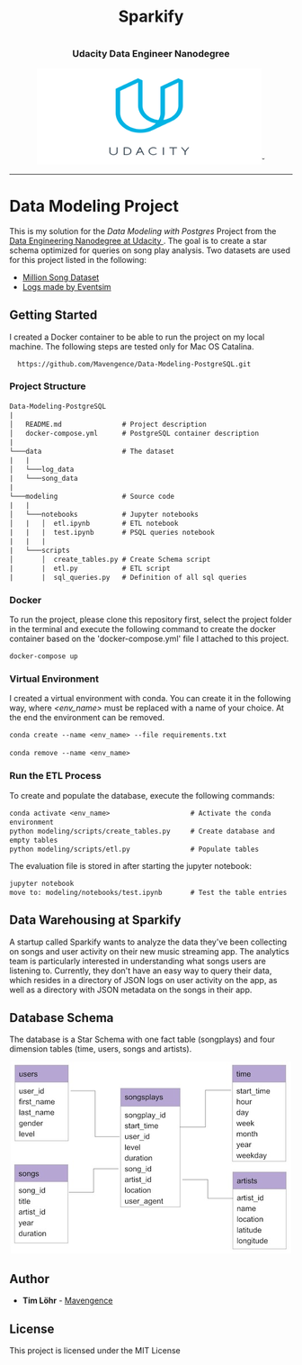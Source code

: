  <div style="border-bottom:none;">
<div align="center">
<h1>Sparkify<h1>
<h3>Udacity Data Engineer Nanodegree</h3>
<img src="Udacity_logo.png" width="400" height="170">˘
<hr>
</div>
</div>

# Data Modeling Project

This is my solution for the *Data Modeling with Postgres* Project from the [Data Engineering Nanodegree at Udacity ](https://eu.udacity.com/course/data-engineer-nanodegree--nd027). The goal is to create a star schema optimized for queries on song play analysis. Two datasets are used for this project listed in the following:

- [Million Song Dataset](http://millionsongdataset.com/)
- [Logs made by Eventsim](https://github.com/Interana/eventsim)

## Getting Started

I created a Docker container to be able to run the project on my local machine. The following steps are tested only for Mac OS Catalina.

```
  https://github.com/Mavengence/Data-Modeling-PostgreSQL.git
```

### Project Structure
```
Data-Modeling-PostgreSQL
|
│   README.md               # Project description
│   docker-compose.yml      # PostgreSQL container description   
|
└───data                    # The dataset
|   |               
│   └───log_data
|   └───song_data
|
└───modeling                # Source code
|   |               
│   └───notebooks           # Jupyter notebooks
│   |   │  etl.ipynb        # ETL notebook
|   |   |  test.ipynb       # PSQL queries notebook
|   |   |
|   └───scripts
│       │  create_tables.py # Create Schema script
|       |  etl.py           # ETL script
|       |  sql_queries.py   # Definition of all sql queries
```

### Docker

To run the project, please clone this repository first, select the project folder in the terminal and execute the following command to create the docker container based on the 'docker-compose.yml' file I attached to this project.

```
docker-compose up
```

### Virtual Environment

I created a virtual environment with conda. You can create it in the following way, where *<env_name>* must be replaced with a name of your choice. At the end the environment can be removed.

```
conda create --name <env_name> --file requirements.txt

conda remove --name <env_name>
```

### Run the ETL Process

To create and populate the database, execute the following commands:

```
conda activate <env_name>                    # Activate the conda environment
python modeling/scripts/create_tables.py     # Create database and empty tables
python modeling/scripts/etl.py               # Populate tables
```

The evaluation file is stored in after starting the jupyter notebook:
```
jupyter notebook
move to: modeling/notebooks/test.ipynb       # Test the table entries         
```

## Data Warehousing at Sparkify

A startup called Sparkify wants to analyze the data they've been collecting on songs and user activity on their new music streaming app. The analytics team is particularly interested in understanding what songs users are listening to. Currently, they don't have an easy way to query their data, which resides in a directory of JSON logs on user activity on the app, as well as a directory with JSON metadata on the songs in their app.

## Database Schema

The database is a Star Schema with one fact table (songplays) and four dimension tables (time, users, songs and artists).
<div align="center">

![Database schema](star_schema.jpg)

</div>


## Author

* **Tim Löhr** - [Mavengence](https://github.com/mavengence)

## License

This project is licensed under the MIT License
